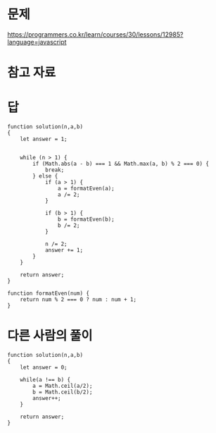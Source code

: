 # 문제
https://programmers.co.kr/learn/courses/30/lessons/12985?language=javascript

# 참고 자료

# 답
    function solution(n,a,b)
    {
        let answer = 1;


        while (n > 1) {
            if (Math.abs(a - b) === 1 && Math.max(a, b) % 2 === 0) {
                break;
            } else {
                if (a > 1) {
                    a = formatEven(a);
                    a /= 2;
                }

                if (b > 1) {
                    b = formatEven(b);
                    b /= 2;
                }

                n /= 2;
                answer += 1;
            }
        }

        return answer;
    }

    function formatEven(num) {
        return num % 2 === 0 ? num : num + 1;
    }

# 다른 사람의 풀이
    function solution(n,a,b)
    {
        let answer = 0;

        while(a !== b) {
            a = Math.ceil(a/2);
            b = Math.ceil(b/2);
            answer++;
        }

        return answer;
    }